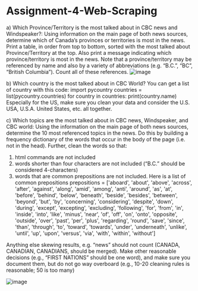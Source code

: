 # Assignment-4-Web-Scraping
a) Which Province/Territory is the most talked about in CBC news and
Windspeaker?:
Using information on the main page of both news sources, determine which of Canada’s
provinces or territories is most in the news. Print a table, in order from top to bottom,
sorted with the most talked about Province/Territory at the top. Also print a message
indicating which province/territory is most in the news. Note that a province/territory
may be referenced by name and also by a variety of abbreviations (e.g. “B.C.”, “BC”,
“British Columbia”). Count all of these references.
![image](https://user-images.githubusercontent.com/123768783/228080554-730ee271-957b-4293-b4d4-5098ed8bae48.png)


b) Which country is the most talked about in CBC World?
You can get a list of country with this code:
import pycountry
countries = list(pycountry.countries)
for country in countries:
print(country.name)
Especially for the US, make sure you clean your data and consider the U.S. USA, U.S.A.
United States, etc. all together.


c) Which topics are the most talked about in CBC news, Windspeaker, and CBC
world:
Using the information on the main page of both news sources, determine the 10 most
referenced topics in the news. Do this by building a frequency dictionary of the words
that occur in the body of the page (i.e. not in the head). Further, clean the words so that:
1) html commands are not included
2) words shorter than four characters are not included (“B.C.” should be considered
4-characters)
3) words that are common prepositions are not included. Here is a list of common
prepositions
prepositions = ['aboard', 'about', 'above', 'across', 'after',
'against', 'along', 'amid', 'among', 'anti',
'around', 'as', 'at', 'before', 'behind', 'below',
'beneath', 'beside', 'besides', 'between',
'beyond', 'but', 'by', 'concerning', 'considering',
'despite', 'down', 'during', 'except',
'excepting', 'excluding', 'following', 'for', 'from',
'in', 'inside', 'into', 'like', 'minus',
'near', 'of', 'off', 'on', 'onto', 'opposite',
'outside', 'over', 'past', 'per', 'plus',
'regarding', 'round', 'save', 'since', 'than',
'through', 'to', 'toward', 'towards', 'under',
'underneath', 'unlike', 'until', 'up', 'upon', 'versus',
'via', 'with', 'within', 'without']

Anything else skewing results, e.g. “news” should not count (CANADA,
CANADIAN, CANADIANS, should be merged). Make other reasonable decisions
(e.g., “FIRST NATIONS” should be one word), and make sure you document them,
but do not go way overboard (e.g., 10-20 cleaning rules is reasonable; 50 is too
many)

![image](https://user-images.githubusercontent.com/123768783/228080304-6f8b54bf-7d49-46c9-8317-bfd4cb4a1598.png)
